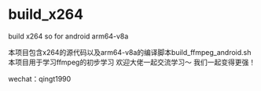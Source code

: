 # build_x264
build x264 so for android arm64-v8a

本项目包含x264的源代码以及arm64-v8a的编译脚本build_ffmpeg_android.sh
本项目用于学习ffmpeg的初步学习
欢迎大佬一起交流学习～
我们一起变得更强！

wechat：qingt1990
